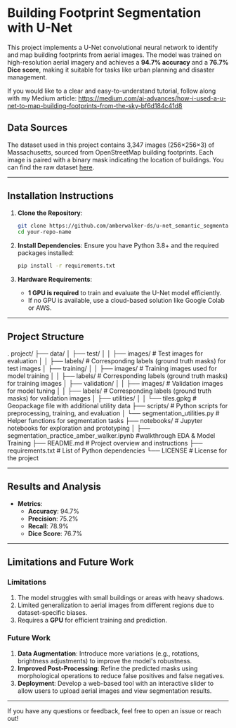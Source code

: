 # Building Footprint Segmentation with U-Net

This project implements a U-Net convolutional neural network to identify and map building footprints from aerial images. The model was trained on high-resolution aerial imagery and achieves a **94.7% accuracy** and a **76.7% Dice score**, making it suitable for tasks like urban planning and disaster management.

If you would like to a clear and easy-to-understand tutorial, follow along with my Medium article: https://medium.com/ai-advances/how-i-used-a-u-net-to-map-building-footprints-from-the-sky-bf6d184c41d8

## Data Sources
The dataset used in this project contains 3,347 images (256×256×3) of Massachusetts, sourced from OpenStreetMap building footprints. Each image is paired with a binary mask indicating the location of buildings. You can find the raw dataset [here](https://www.cs.toronto.edu/~vmnih/data/).

---

## Installation Instructions
1. **Clone the Repository**:
    ```bash
    git clone https://github.com/amberwalker-ds/u-net_semantic_segmentation
    cd your-repo-name
    ```

2. **Install Dependencies**:
    Ensure you have Python 3.8+ and the required packages installed:
    ```bash
    pip install -r requirements.txt
    ```

3. **Hardware Requirements**:
    - **1 GPU is required** to train and evaluate the U-Net model efficiently.
    - If no GPU is available, use a cloud-based solution like Google Colab or AWS.

---

## Project Structure
.
project/
├── data/
│   ├── test/
│   │   ├── images/         # Test images for evaluation
│   │   ├── labels/         # Corresponding labels (ground truth masks) for test images
│   ├── training/
│   │   ├── images/         # Training images used for model training
│   │   ├── labels/         # Corresponding labels (ground truth masks) for training images
│   ├── validation/
│   │   ├── images/         # Validation images for model tuning
│   │   ├── labels/         # Corresponding labels (ground truth masks) for validation images
│   ├── utilities/
│   │   └── tiles.gpkg      # Geopackage file with additional utility data
├── scripts/                # Python scripts for preprocessing, training, and evaluation
│    └── segmentation_utilities.py  # Helper functions for segmentation tasks
├── notebooks/              # Jupyter notebooks for exploration and prototyping
│   ├── segmentation_practice_amber_walker.ipynb #walkthrough EDA & Model Training
├── README.md               # Project overview and instructions
├── requirements.txt        # List of Python dependencies
└── LICENSE                 # License for the project


---

## Results and Analysis
- **Metrics**:
    - **Accuracy**: 94.7%
    - **Precision**: 75.2%
    - **Recall**: 78.9%
    - **Dice Score**: 76.7%

---

## Limitations and Future Work
### Limitations
1. The model struggles with small buildings or areas with heavy shadows.
2. Limited generalization to aerial images from different regions due to dataset-specific biases.
3. Requires a **GPU** for efficient training and prediction.

### Future Work
1. **Data Augmentation**:
    Introduce more variations (e.g., rotations, brightness adjustments) to improve the model's robustness.
2. **Improved Post-Processing**:
    Refine the predicted masks using morphological operations to reduce false positives and false negatives.
3. **Deployment**:
    Develop a web-based tool with an interactive slider to allow users to upload aerial images and view segmentation results.
---

If you have any questions or feedback, feel free to open an issue or reach out!